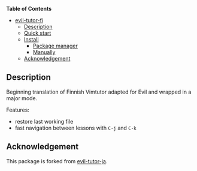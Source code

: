 
<!-- markdown-toc start - Don't edit this section. Run M-x markdown-toc/generate-toc again -->
**Table of Contents**

- [evil-tutor-fi](#evil-tutor-fi)
    - [Description](#description)
    - [Quick start](#quick-start)
    - [Install](#install)
        - [Package manager](#package-manager)
        - [Manually](#manually)
    - [Acknowledgement](#acknowledgement)

<!-- markdown-toc end -->

## Description

Beginning translation of Finnish Vimtutor adapted for Evil and wrapped in a major mode.

Features:
- restore last working file
- fast navigation between lessons with `C-j` and `C-k`


## Acknowledgement

This package is forked from [evil-tutor-ja](https://github.com/kenjimyzk/evil-tutor-ja/blob/master/README.md).

